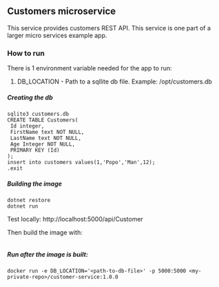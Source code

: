 ## Customers microservice
This service provides customers REST API.
This service is one part of a larger micro services example app.

### How to run

There is 1 environment variable needed for the app to run:
1. DB_LOCATION - Path to a sqllite db file. Example: /opt/customers.db

##### Creating the db
```
sqlite3 customers.db
CREATE TABLE Customers(
 Id integer,
 FirstName text NOT NULL,
 LastName text NOT NULL,
 Age Integer NOT NULL,
 PRIMARY KEY (Id)
);
insert into customers values(1,'Popo','Man',12);
.exit
```

##### Building the image
```
dotnet restore
dotnet run
```
Test locally: http://localhost:5000/api/Customer

Then build the image with:
```
```

##### Run after the image is built:
```
docker run -e DB_LOCATION='<path-to-db-file>' -p 5000:5000 <my-private-repo>/customer-service:1.0.0
```
